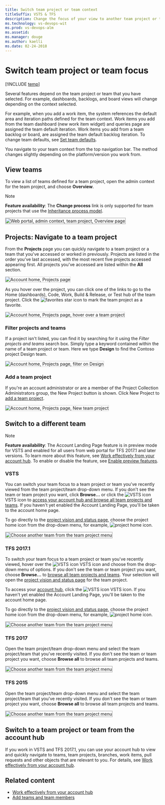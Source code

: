 ```yaml
---
title: Switch team project or team context 
titleSuffix: VSTS & TFS  
description: Change the focus of your view to another team project or team Visual Studio Team Services (VSTS) and Team Foundation Server (TFS)  
ms.technology: vs-devops-wit
ms.prod: vs-devops-alm
ms.assetid:  
ms.manager: douge
ms.author: kaelli
ms.date: 02-24-2018
---
```



# Switch team project or team focus   

[!INCLUDE [temp](../../_shared/version-vsts-tfs-all-versions.md)]

<a id="switch-team-context">  </a>

Several features depend on the team project or team that you have selected. For example, dashboards, backlogs, and board views will change depending on the context selected. 

For example, when you add a work item, the system references the default area and iteration paths defined for the team context. Work items you add from the team dashboard (new work item widget) and queries page are assigned the team default iteration. Work items you add from a team backlog or board, are assigned the team default backlog iteration. To change team defaults, see [Set team defaults](../../work/scale/set-team-defaults.md?toc=/vsts/settings/toc.json&bc=/vsts/settings/breadcrumb/toc.json).  

You navigate to your team context from the top navigation bar. The method changes slightly depending on the platform/version you work from.     

## View teams   

To view a list of teams defined for a team project, open the admin context for the team project, and choose **Overview**.  

>[!NOTE]  
>**Feature availability**: The **Change process** link is only supported for team projects that use the [Inheritance process model](../../settings/work/inheritance-process-model.md).  

<img src="../../work/scale/_img/multiple-teams-view-teams.png" alt="Web portal, admin context, team project, Overview page" style="border: 2px solid #C3C3C3;" /> 


<a id="projects">  </a>
## Projects: Navigate to a team project 
From the **Projects** page you can quickly navigate to a team project or a team that you've accessed or worked in previously. Projects are listed in the order you've last accessed, with the most recent five projects accessed appearing first. All projects you've accessed are listed within the **All** section.  

<img src="../../user-guide/_img/account-home-projects.png" alt="Account home, Projects page" style="border: 1px solid #CCCCCC;" />

As you hover over the project, you can click one of the links to go to the Home (dashboards), Code, Work, Build & Release, or Test hub of the team project. Click the ![favorites](../../_img/icons/icon-favorite-star.png) star icon to mark the team project as a favorite. 

<img src="../../user-guide/_img/account-home-projects-hover-links.png" alt="Account home, Projects page, hover over a team project" style="border: 1px solid #CCCCCC;" />    

### Filter projects and teams
If a project isn't listed, you can find it by searching for it using the *Filter projects and teams* search box. Simply type a keyword contained within the name of a team project or team. Here we type **Design** to find the Contoso project Design team. 

<img src="../../user-guide/_img/account-home-search-projects-design.png" alt="Account home, Projects page, filter on Design" style="border: 1px solid #CCCCCC;" />    

### Add a team project
If you're an account administrator or are a member of the Project Collection Administrators group, the New Project button is shown. Click New Project to [add a team project](../../accounts/create-team-project.md). 

<img src="../../user-guide/_img/account-home-projects-new-project.png" alt="Account home, Projects page, New team project" style="border: 1px solid #CCCCCC;" />


## Switch to a different team 

>[!NOTE]  
>**Feature availability**: The Account Landing Page feature is in preview mode for VSTS and enabled for all users from web portal for TFS 2017.1 and later versions. To learn more about this feature, see [Work effectively from your account hub](../../user-guide/account-home-pages.md?toc=/vsts/settings/toc.json&bc=/vsts/settings/breadcrumb/toc.json). To enable or disable the feature, see [Enable preview features](../../collaborate/preview-features.md?toc=/vsts/settings/toc.json&bc=/vsts/settings/breadcrumb/toc.json).   

 


### VSTS
<a id="switch-context-team-services" />
 
You can switch your team focus to a team project or team you've recently viewed from the team project/team drop-down menu. If you don't see the team or team project you want, click **Browse&hellip;** or click the ![VSTS icon](../../settings/_img/switch-team-focus-account-project-page-icon.png) VSTS icon to [access your account hub and browse all team projects and teams](../../user-guide/account-home-pages.md?toc=/vsts/settings/toc.json&bc=/vsts/settings/breadcrumb/toc.json). If you haven't yet enabled the Account Landing Page, you'll be taken to the account home page. 

To go directly to the [project vision and status page](../../collaborate/project-vision-status.md), choose the project home icon from the drop-down menu, for example, ![project home icon](../../_shared/_img/work-web-portal-home-page-icon.png).

<img src="../../_shared/_img/work-web-portal-ts-switch-team-focus.png" alt="Choose another team from the team project menu" style="border: 2px solid #C3C3C3;" /> 

### TFS 2017.1 
<a id="switch-context-tfs-2017-1" /> 

To switch your team focus to a team project or team you've recently viewed, hover over the ![VSTS icon](../../settings/_img/switch-team-focus-account-project-page-icon.png) VSTS icon and choose from the drop-down menu of options. If you don't see the team or team project you want, choose **Browse&hellip;** to [browse all team projects and teams](../../user-guide/account-home-pages.md?toc=/vsts/settings/toc.json&bc=/vsts/settings/breadcrumb/toc.json). Your selection will open the [project vision and status page](../../collaborate/project-vision-status.md?toc=/vsts/settings/toc.json&bc=/vsts/settings/breadcrumb/toc.json) for the team project.

To access your [account hub](../../user-guide/account-home-pages.md?toc=/vsts/settings/toc.json&bc=/vsts/settings/breadcrumb/toc.json), click the ![VSTS icon](../../settings/_img/switch-team-focus-account-project-page-icon.png) VSTS icon. If you haven't yet enabled the Account Landing Page, you'll be taken to the account home page.  

To go directly to the [project vision and status page](../../collaborate/project-vision-status.md?toc=/vsts/settings/toc.json&bc=/vsts/settings/breadcrumb/toc.json), choose the project home icon from the drop-down menu, for example, ![project home icon](../../_shared/_img/work-web-portal-home-page-icon.png).

<img src="../../_shared/_img/work-web-portal-tfs-2017-1-switch-team-focus.png" alt="Choose another team from the team project menu" style="border: 2px solid #C3C3C3;" /> 


### TFS 2017
<a id="tfs-2017-switch-context" /> 

Open the team project/team drop-down menu and select the team project/team that you've recently visited. If you don't see the team or team project you want, choose **Browse all** to browse all team projects and teams. 

<img src="../../_shared/_img/switch-context-tfs-2017.png" alt="Choose another team from the team project menu" style="border: 2px solid #C3C3C3;" /> 


### TFS 2015
<a id="tfs-2015-switch-context" />

Open the team project/team drop-down menu and select the team project/team that you've recently visited. If you don't see the team or team project you want, choose **Browse all** to browse all team projects and teams. 

<img src="../../_shared/_img/switch-team-project-2.png" alt="Choose another team from the team project menu" style="border: 2px solid #C3C3C3;" /> 


## Switch to a team project or team from the account hub 
If you work in VSTS and TFS 2017.1, you can use your account hub to view and quickly navigate to teams, team projects, branches, work items, pull requests and other objects that are relevant to you. For details, see [Work effectively from your account hub](../../user-guide/account-home-pages.md?toc=/vsts/settings/toc.json&bc=/vsts/settings/breadcrumb/toc.json).  



## Related content
- [Work effectively from your account hub](../../user-guide/account-home-pages.md?toc=/vsts/settings/toc.json&bc=/vsts/settings/breadcrumb/toc.json)
- [Add teams and team members](../../work/scale/multiple-teams.md?toc=/vsts/settings/toc.json&bc=/vsts/settings/breadcrumb/toc.json)